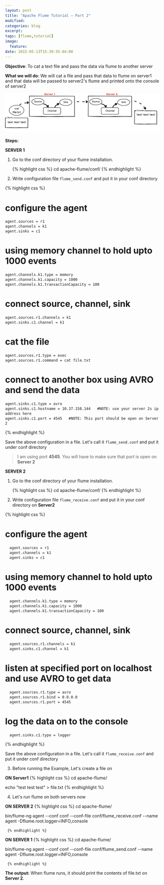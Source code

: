 ```yaml
---
layout: post
title: "Apache Flume Tutorial — Part 2"
modified:
categories: blog
excerpt:
tags: [flume,tutorial]
image:
  feature:
date: 2015-05-13T15:39:55-04:00
---
```


**Objective**: To cat a text file and pass the data via flume to another server

 

**What we will do**: We will cat a file and pass that data to flume on server1  and that data will be passed to server2's flume and printed onto the console of server2

![](/images/this/flume/print_to_console_another_server.png)

**Steps:**

**SERVER 1** 

1) Go to the conf directory of your flume installation.
           
 	 {% highlight css %}
 	 cd apache-flume/conf/
 	 {% endhighlight %}
 

2) Write configuration file <code>flume_send.conf</code> and put it in your conf directory
          
{% highlight css %}  
# configure the agent
    agent.sources = r1
    agent.channels = k1
    agent.sinks = c1

# using memory channel to hold upto 1000 events
    agent.channels.k1.type = memory
    agent.channels.k1.capacity = 1000
    agent.channels.k1.transactionCapacity = 100

# connect source, channel, sink 
    agent.sources.r1.channels = k1
    agent.sinks.c1.channel = k1

# cat the file 
    agent.sources.r1.type = exec
    agent.sources.r1.command = cat file.txt

# connect to another box using AVRO and send the data
    agent.sinks.c1.type = avro
    agent.sinks.c1.hostname = 10.37.158.144   #NOTE: use your server 2s ip address here
    agent.sinks.c1.port = 4545   #NOTE: This port should be open on Server 2
 {% endhighlight %}

Save the above configuration in a file. Let's call it <code>flume_send.conf</code> and put it under conf directory

 > I am using port **4545**. You will have to make sure that port is open on **Server 2**




**SERVER 2** 

1) Go to the conf directory of your flume installation.
           
 	 {% highlight css %}
 	 cd apache-flume/conf/
 	 {% endhighlight %}
 	 
2)  Write configuration file <code>flume_receive.conf</code> and put it in your conf directory on **Server2**
   
   {% highlight css %}
   # configure the agent
      agent.sources = r1
      agent.channels = k1
      agent.sinks = c1

# using memory channel to hold upto 1000 events
      agent.channels.k1.type = memory
      agent.channels.k1.capacity = 1000
      agent.channels.k1.transactionCapacity = 100

# connect source, channel, sink   
      agent.sources.r1.channels = k1
      agent.sinks.c1.channel = k1
   
# listen at specified port on localhost and use AVRO to get data
      agent.sources.r1.type = avro
      agent.sources.r1.bind = 0.0.0.0
      agent.sources.r1.port = 4545
    
# log the data on to the console
      agent.sinks.c1.type = logger
 
 
   {% endhighlight %}
   
   Save the above configuration in a file. Let's call it <code>flume_receive.conf</code> and put it under conf directory
   
   
3) Before running the Example, Let's create a file on
 
**ON Server1**
 {% highlight css %}
cd apache-flume/
 	 
echo "test test test" > file.txt
 	 {% endhighlight %}

4) Let's run flume on both servers now

**ON SERVER 2**
     {% highlight css %}
cd apache-flume/

bin/flume-ng agent --conf conf --conf-file conf/flume_receive.conf --name agent -Dflume.root.logger=INFO,console
 	 
 	 {% endhighlight %}


**ON SERVER 1**
     {% highlight css %}
cd apache-flume/

bin/flume-ng agent --conf conf --conf-file conf/flume_send.conf --name agent -Dflume.root.logger=INFO,console
 	 
 	 {% endhighlight %}
     
      
      
      
 **The output:** 
 When flume runs, it should print the contents of file.txt on **Server 2**. 

 
 
 
 
 
